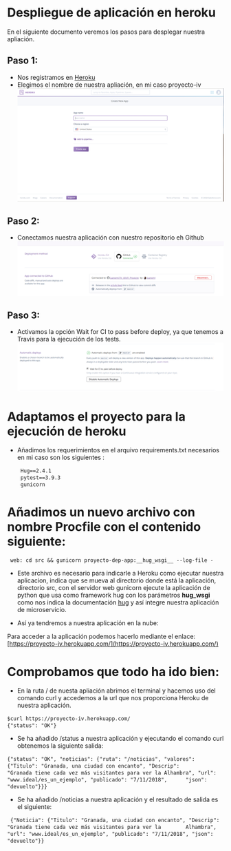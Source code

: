 # Despliegue de aplicación en heroku

En el siguiente documento veremos los pasos para desplegar nuestra apliación.

## Paso 1:
- Nos registramos en [Heroku](https://www.heroku.com/)
- Elegimos el nombre de nuestra apliación, en mi caso proyecto-iv
![create](https://github.com/juaneml/IV_1819_Proyecto/blob/master/doc/images/create_new_app.png)

## Paso 2:
- Conectamos nuestra aplicación con nuestro repositorio eh Github
![connect](https://github.com/juaneml/IV_1819_Proyecto/blob/master/doc/images/conect_github.png)

## Paso 3:
- Activamos la opción Wait for CI to pass before deploy, ya que tenemos a Travis para
la ejecución de los tests.
![automatic_desploy](https://github.com/juaneml/IV_1819_Proyecto/blob/master/doc/images/automatic_deploys.png)

# Adaptamos el proyecto para la ejecución de heroku
- Añadimos los requerimientos en el arquivo requirements.txt necesarios en mi caso son los siguientes :
   ~~~
    Hug==2.4.1
    pytest==3.9.3
    gunicorn
   ~~~
# Añadimos un nuevo archivo con nombre Procfile con el contenido siguiente:
  ~~~
   web: cd src && gunicorn proyecto-dep-app:__hug_wsgi__ --log-file -
  ~~~
  
 - Este archivo es necesario para indicarle a Heroku como ejecutar nuestra aplicacion, indica que se mueva al directorio donde está la aplicación, directorio src, con el servidor web gunicorn ejecute la aplicación de python que usa como framework hug  con los parámetros __hug_wsgi__ como nos indica la documentación [hug](https://www.hug.rest/website/quickstart) y así integre nuestra aplicación de microservicio.

 - Así ya tendremos a nuestra aplicación en la nube:

 Para acceder a la aplicación podemos hacerlo mediante el enlace: [https://proyecto-iv.herokuapp.com/](https://proyecto-iv.herokuapp.com/)


 # Comprobamos que todo ha ido bien:
  - En la ruta / de nuesta apliación abrimos el terminal y hacemos uso del comando curl y accedemos a la url que nos proporciona Heroku de    nuestra aplicación.
   ~~~
   $curl https://proyecto-iv.herokuapp.com/
   {"status": "OK"}
   ~~~
   - Se ha añadido /status a nuestra aplicación y ejecutando el comando curl obtenemos la siguiente salida:
   ~~~
   {"status": "OK", "noticias": {"ruta": "/noticias", "valores": {"Titulo": "Granada, una ciudad con encanto", "Descrip":        "Granada tiene cada vez más visitantes para ver la Alhambra", "url": "www.ideal/es_un_ejemplo", "publicado": "7/11/2018",      "json": "devuelto"}}}
   ~~~
  - Se ha añadido /noticias a nuestra aplicación y el resultado de salida es el siguiente:
  ~~~
   {"Noticia": {"Titulo": "Granada, una ciudad con encanto", "Descrip": "Granada tiene cada vez más visitantes para ver la        Alhambra", "url": "www.ideal/es_un_ejemplo", "publicado": "7/11/2018", "json": "devuelto"}}
  ~~~
